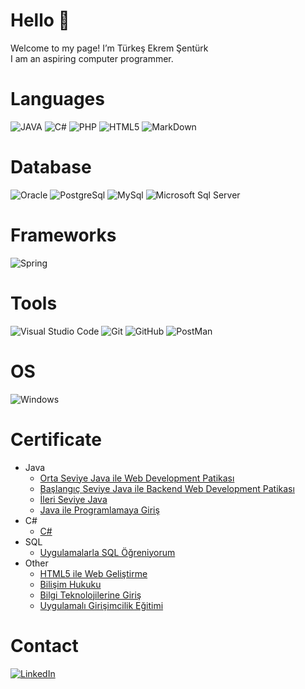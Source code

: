 # Hello 👋
Welcome to my page!  I’m Türkeş Ekrem Şentürk  
I am an aspiring computer programmer.

# Languages
![JAVA](https://img.shields.io/badge/java-white?style=for-the-badge&logo=openjdk&logoColor=000000)
![C#](https://img.shields.io/badge/CSHARP-000000?style=for-the-badge&logo=csharp&logoColor=white)
![PHP](https://img.shields.io/badge/php-777BB4?style=for-the-badge&logo=php&logoColor=white)
![HTML5](https://img.shields.io/badge/html5-E34F26?style=for-the-badge&logo=html5&logoColor=white)
![MarkDown](https://img.shields.io/badge/markdown-000000?style=for-the-badge&logo=markdown&logoColor=white)

# Database
![Oracle](https://img.shields.io/badge/oracle-F80000?style=for-the-badge&logo=oracle&logoColor=white)
![PostgreSql](https://img.shields.io/badge/postgresql-4169E1?style=for-the-badge&logo=postgresql&logoColor=white)
![MySql](https://img.shields.io/badge/mysql-4479A1?style=for-the-badge&logo=mysql&logoColor=white)
![Microsoft Sql Server](https://img.shields.io/badge/MicroSoftSqlServer-4479A1?style=for-the-badge&logo=microsoftsqlserver&logoColor=white)

# Frameworks
![Spring](https://img.shields.io/badge/spring-6DB33F?style=for-the-badge&logo=spring&logoColor=white)

# Tools
![Visual Studio Code](https://img.shields.io/badge/visualstudiocode-007ACC?style=for-the-badge&logo=visualstudiocode&logoColor=white)
![Git](https://img.shields.io/badge/git-F05032?style=for-the-badge&logo=git&logoColor=white)
![GitHub](https://img.shields.io/badge/github-181717?style=for-the-badge&logo=github&logoColor=white)
![PostMan](https://img.shields.io/badge/postman-FF6C37?style=for-the-badge&logo=postman&logoColor=white)

# OS
![Windows](https://img.shields.io/badge/windows-000000?style=for-the-badge&logo=windows&logoColor=white)

# Certificate

* Java
  * [Orta Seviye Java ile Web Development Patikası](https://academy.patika.dev/tr/certificates/593e4c6e)
  * [Başlangıç Seviye Java ile Backend Web Development Patikası](https://academy.patika.dev/tr/certificates/a2273b76)
  * [İleri Seviye Java](https://cbde9c3c-877b-43fe-9b68-bad376950f10.filesusr.com/ugd/932824_966488c6b70947128a7f4dd2a07f9305.pdf)
  * [Java ile Programlamaya Giriş](https://cbde9c3c-877b-43fe-9b68-bad376950f10.filesusr.com/ugd/932824_49e57c207f5340bd90dffb13136e1797.pdf)
* C#
  * [C#](https://cbde9c3c-877b-43fe-9b68-bad376950f10.filesusr.com/ugd/932824_1af806aea7c24ece878bde9350a7d553.pdf)
* SQL
  * [Uygulamalarla SQL Öğreniyorum](https://cbde9c3c-877b-43fe-9b68-bad376950f10.filesusr.com/ugd/932824_4dc435f24e2641859eb22c4864cc0664.pdf)
* Other
  * [HTML5 ile Web Geliştirme](https://cbde9c3c-877b-43fe-9b68-bad376950f10.filesusr.com/ugd/932824_33016a27ce194096a568df4010651438.pdf)
  * [Bilişim Hukuku](https://cbde9c3c-877b-43fe-9b68-bad376950f10.filesusr.com/ugd/932824_b33d1562c96e49cdba885f9d5c969c63.pdf)
  * [Bilgi Teknolojilerine Giriş](https://cbde9c3c-877b-43fe-9b68-bad376950f10.filesusr.com/ugd/932824_10f37741dfbe49a18f1ca2a555d78661.pdf)
  * [Uygulamalı Girişimcilik Eğitimi]()

  


# Contact
[![LinkedIn](https://img.shields.io/badge/linkedin-0A66C2?style=for-the-badge&logo=linkedin&logoColor=white)](https://www.linkedin.com/in/t%C3%BCrke%C5%9F-ekrem-%C5%9Fent%C3%BCrk-6aa8b3202/)

<!---
icon atma
![Blogger](https://img.shields.io/badge/metin-metin rengi?style=for-the-badge(still)&logo=(logo)&logoColor=white(logo rengi))
--->



<!--- Eski Readme.md

- 👋 Hi, I’m @EkojeaNx
- 👀 I’m interested in JAVA
- 🌱 I’m currently learning JAVA
- 💞️ I’m looking to collaborate on ...
- 📫 How to reach me turkesekremsenturk@outlook.com
- 📫 https://www.linkedin.com/in/t%C3%BCrke%C5%9F-ekrem-%C5%9Fent%C3%BCrk-6aa8b3202/
- 📫 https://turkesekremsenturk.wixsite.com/ekojeanx


EkojeaNx/EkojeaNx is a ✨ special ✨ repository because its `README.md` (this file) appears on your GitHub profile.
You can click the Preview link to take a look at your changes.
--->

